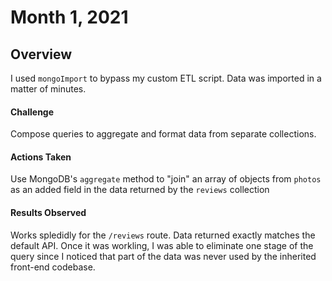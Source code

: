 # Month 1, 2021
## Overview
I used `mongoImport` to bypass my custom ETL script. Data was imported in a matter of minutes.

#### Challenge
Compose queries to aggregate and format data from separate collections.

#### Actions Taken
Use MongoDB's `aggregate` method to "join" an array of objects from `photos` as an added field in the data returned by the `reviews` collection

#### Results Observed
Works spledidly for the `/reviews` route. Data returned exactly matches the default API. Once it was workling, I was able to eliminate one stage of the query since I noticed that part of the data was never used by the inherited front-end codebase.
